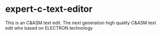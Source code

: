 # expert-c-text-editor
This is an C&amp;ASM text edit. 
The next generation high quality C&amp;ASM text edit who based on ELECTRON technology
